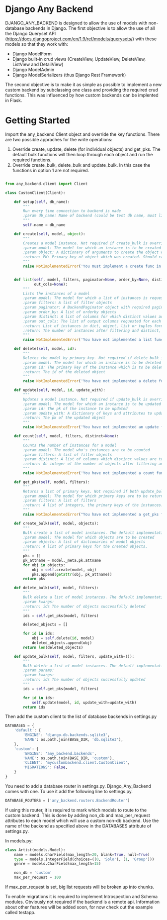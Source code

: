 # Django Any Backend #

DJANGO_ANY_BACKEND is designed to allow the use of models with non-database backends in Django. The first objective is to allow the use of all the Django Queryset API (https://docs.djangoproject.com/en/1.9/ref/models/querysets/) with these models so that they work with: 

* Django ModelForm
* Django built-in crud views (CreateView, UpdateView, DeleteView, ListView and DetailView)
* Django ModelAdmin
* Django ModelSerializers (thus Django Rest Framework)

The second objective is to make it as simple as possible to implement a new custom backend by subclassing one class and providing the required crud functions. This was influenced by how custom backends can be implented in Flask.

# Getting Started #

Import the any_backend Client object and override the key functions. There are two possible appraches for the write operations:

1.  Override create, update, delete (for individual objects) and get_pks. The default bulk functions will then loop through each object and run the required functions.
2.  Override create_bulk, delete_bulk and update_bulk. In this case the functions in option 1 are not required.

```python

from any_backend.client import Client

class CustomClient(Client):

    def setup(self, db_name):
        """
        Run every time connection to backend is made
        :param db_name: Name of backend (could be test db name, most likely ignored for external api)
        """
        self.name = db_name

    def create(self, model, object):
        """
        Creates a model instance. Not required if create_bulk is overridden.
        :param model: The model for which an instance is to be created
        :param object: A dictionary of arguments to create the object with
        :return: PK: Primary key of object which was created. Should raise exception if object cannot be created
        """
        raise NotImplementedError('You must implement a create func in your connection class')


    def list(self, model, filters, paginator=None, order_by=None, distinct=None,
             out_cols=None):
        """
        Lists the instances of a model
        :param model: The model for which a list of instances is requested
        :param filters: A list of filter objects
        :param paginator: A BackendPaginator object with required pagination
        :param order_by: A list of orderby objects
        :param distinct: A list of columns for which distinct values are required
        :param out_cols: The list of output columns requested for each instance
        :return: List of instances in dict, object, list or tuples form
        :return: The number of instances after filtering and distinct, but before pagination
        """
        raise NotImplementedError('You have not implemented a list func in your client class')

    def delete(self, model, id):
        """
        Deletes the model by primary key. Not required if delete_bulk is overridden.
        :param model: The model for which an instance is to be deleted
        :param id: The primary key of the instance which is to be deleted
        :return: The id of the deleted object
        """
        raise NotImplementedError('You have not implemented a delete func in your client class')

    def update(self, model, id, update_with):
        """
        Updates a model instance. Not required if update_bulk is overridden.
        :param model: The model for which an instance is to be updated
        :param id: The pk of the instance to be updated
        :param update_with: A dictionary of keys and attributes to update
        :return: The pk of the updated object
        """
        raise NotImplementedError('You have not implemented an update func in your client class')

    def count(self, model, filters, distinct=None):
        """
        Counts the number of instances for a model
        :param model: The model who's instances are to be counted
        :param filters: A list of filter objects
        :param distinct: A list of columns which distinct values are to be counted
        :return: An integer of the number of objects after filtering and distinct
        """
        raise NotImplementedError('You have not implemented a count function in your client class')

    def get_pks(self, model, filters):
        """
        Returns a list of primary keys. Not required if both update_bulk and delete_bulk are overridden.
        :param model: The model for which primary keys are to be returned
        :param filters: A list of filters
        :return: A list of integers, the primary keys of the instances.
        """
        raise NotImplementedError("You have not implemented a get_pks function in your client class")

    def create_bulk(self, model, objects):
        """
        Bulk create a list of model instances. The default implementation loops through the objects and runs a custom create function. Only one of create or create_bulk needs to be implemented.
        :param model: The model for which objects are to be created
        :param objects: A list of dictionaries of model objects
        :return: A list of primary keys for the created objects.
        """
        pks = []
        pk_attname = model._meta.pk.attname
        for obj in objects:
            obj = self.create(model, obj)
            pks.append(getattr(obj, pk_attname))
        return pks

    def delete_bulk(self, model, filters):
        """
        Bulk delete a list of model instances. The default implementation runs the get_pks function, looping through the objects and runs a custom delete.
        :param kwargs:
        :return: ids The number of objects successfully deleted
        """
        ids = self.get_pks(model, filters)

        deleted_objects = []

        for id in ids:
            obj = self.delete(id, model)
            deleted_objects.append(obj)
        return len(deleted_objects)

    def update_bulk(self, model, filters, update_with=()):
        """
        Bulk delete a list of model instances. The default implementation runs the get_pks function, looping through the objects and runs a custom update function.
        :param params:
        :param kwargs:
        :return: ids The number of objects successfully updated
        """
        ids = self.get_pks(model, filters)

        for id in ids:
            self.update(model, id, update_with=update_with)
        return ids
```

Then add the custom client to the list of database backends in settings.py

```python
DATABASES = {
    'default': {
        'ENGINE': 'django.db.backends.sqlite3',
        'NAME': os.path.join(BASE_DIR, 'db.sqlite3'),
    },
    'custom': {
        'ENGINE': 'any_backend.backends',
        'NAME': os.path.join(BASE_DIR, 'custom'),
        'CLIENT': 'mycustombackend.client.CustomClient',
        'MIGRATIONS': False,
    }
}
```

You need to add a database router in settings.py. Django_Any_Backend comes with one. To use it add the following line to settings.py.

```python
DATABASE_ROUTERS = ['any_backend.routers.BackendRouter']
```

If using this router, it is required to mark which models to route to the custom backend. This is done by adding non_db and max_per_request attributes to each model which will use a custom non-db backend. Use the name of the backend as specified above in the DATABASES attribute of settings.py.

In models.py:

```python
class Artist(models.Model):
    name = models.CharField(max_length=20, blank=True, null=True)
    type = models.IntegerField(choices=((0, 'Solo'), (1, 'Group')))
    genre = models.CharField(max_length=15)

    non_db = 'custom'
    max_per_request = 100

```

If max_per_request is set, big list requests will be broken up into chunks.

To enable migrations it is required to implement Introspection and Schema modules. Obviously not required if the backend is a remote api. Information about other features will be added soon, for now check out the example called testapp.
